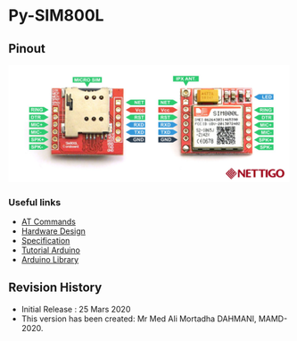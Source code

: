 # Py-SIM800L

## Pinout
![alt iviny](https://github.com/MortadhaDAHMANI/Py-SIM800L/raw/master/original.jpg)

### Useful links
* [AT Commands](https://nettigo.eu/attachments/386 "AT Commands")
* [Hardware Design](https://nettigo.eu/attachments/385 "Hardware Design")
* [Specification](https://nettigo.eu/products/sim800l-gsm-grps-module "Specification")
* [Tutorial Arduino](https://lastminuteengineers.com/sim800l-gsm-module-arduino-tutorial/ "Arduino")
* [Arduino Library](https://github.com/cristiansteib/Sim800l "Arduino Lib.")

## Revision History
* Initial Release : 25 Mars 2020
* This version has been created: Mr Med Ali Mortadha DAHMANI, MAMD-2020.
